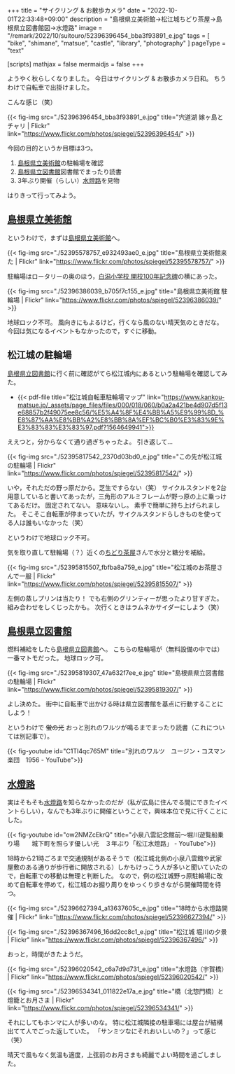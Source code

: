 +++
title = "サイクリング & お散歩カメラ"
date =  "2022-10-01T22:33:48+09:00"
description = "島根県立美術館→松江城ちどり茶屋→島根県立図書館図→水燈路"
image = "/remark/2022/10/suitouro/52396396454_bba3f93891_e.jpg"
tags = [ "bike", "shimane", "matsue", "castle", "library", "photography" ]
pageType = "text"

[scripts]
  mathjax = false
  mermaidjs = false
+++

ようやく秋らしくなりました。
今日はサイクリング & お散歩カメラ日和。
ちうわけで自転車で出掛けました。

こんな感じ（笑）

{{< fig-img src="./52396396454_bba3f93891_e.jpg" title="宍道湖 嫁ヶ島とチャリ | Flickr" link="https://www.flickr.com/photos/spiegel/52396396454/" >}}

今回の目的というか目標は3つ。

1. [島根県立美術館]の駐輪場を確認
2. [島根県立図書館]図書館でまったり読書
3. 3年ぶり開催（らしい）[水燈路]を見物

はりきって行ってみよう。

## [島根県立美術館]

というわけで，まずは[島根県立美術館]へ。

{{< fig-img src="./52395578757_e932493ae0_e.jpg" title="島根県立美術館来た | Flickr" link="https://www.flickr.com/photos/spiegel/52395578757/" >}}

駐輪場はロータリーの奥のほう，[白潟小学校 開校100年記念碑](https://www.flickr.com/photos/spiegel/52396525820/ "白潟小学校 開校100年記念碑 | Flickr")の横にあった。

{{< fig-img src="./52396386039_b705f7c155_e.jpg" title="島根県立美術館 駐輪場 | Flickr" link="https://www.flickr.com/photos/spiegel/52396386039/" >}}

地球ロック不可。
風向きにもよるけど，行くなら風のない晴天気のときだな。
今回は気になるイベントもなかったので，すぐに移動。

## 松江城の駐輪場

[島根県立図書館]に行く前に確認がてら松江城内にあるという駐輪場を確認してみた。

- {{< pdf-file title="松江城自転車駐輪場マップ" link="https://www.kankou-matsue.jp/_assets/page_files/files/000/018/060/b0a2a421be4d907d5f13e68857b2f49075ee8c56/%E5%A4%8F%E4%BB%A5%E9%99%8D_%E8%87%AA%E8%BB%A2%E8%BB%8A%EF%BC%B0%E3%83%9E%E3%83%83%E3%83%97.pdf?1564649941">}}

ええつと，分からなくて通り過ぎちゃったよ。
引き返して...

{{< fig-img src="./52395817542_2370d03bd0_e.jpg" title="この先が松江城の駐輪場 | Flickr" link="https://www.flickr.com/photos/spiegel/52395817542/" >}}

いや，それただの野っ原だから。芝生ですらない（笑） サイクルスタンドを2台用意していると書いてあったが，三角形のアルミフレームが野っ原の上に乗っけてあるだけ。
固定されてない。
意味ないし。
素手で簡単に持ち上げられました。
そこそこ自転車が停まっていたが，サイクルスタンドらしきものを使ってる人は誰もいなかった（笑）

というわけで地球ロック不可。

気を取り直して駐輪場（？）近くの[ちどり茶屋](https://www.asahi-net.or.jp/~yn6s-fkm/ "そば・甘味　ちどり茶屋")さんで水分と糖分を補給。

{{< fig-img src="./52395815507_fbfba8a759_e.jpg" title="松江城のお茶屋さんで一服 | Flickr" link="https://www.flickr.com/photos/spiegel/52395815507/" >}}

左側の蒸しプリンは当たり！ でも右側のグリンティーが思ったより甘すぎた。
組み合わせをしくじったかも。
次行くときはラムネかサイダーにしよう（笑）

## [島根県立図書館]

燃料補給をしたら[島根県立図書館]へ。
こちらの駐輪場が（無料設備の中では）一番マトモだった。
地球ロック可。

{{< fig-img src="./52395819307_47a632f7ee_e.jpg" title="島根県県立図書館の駐輪場 | Flickr" link="https://www.flickr.com/photos/spiegel/52395819307/" >}}

よし決めた。
街中に自転車で出かける時は県立図書館を基点に行動することにしよう！

というわけで ~~蛍の光~~ おっと別れのワルツが鳴るまでまったり読書（これについては別記事で）。

{{< fig-youtube id="C1TI4qc765M" title="別れのワルツ　ユージン・コスマン楽団　1956 - YouTube">}}

## [水燈路]

実はそもそも[水燈路]を知らなかったのだが（私が広島に住んでる間にできたイベントらしい），なんでも3年ぶりに開催ということで，興味本位で見に行くことにした。

{{< fig-youtube id="ow2NMZcEkrQ" title="小泉八雲記念館前～堀川遊覧船乗り場　　城下町を照らす優しい光　３年ぶり「松江水燈路」 - YouTube">}}

18時から21時ごろまで交通規制があるそうで（松江城北側の小泉八雲館や武家屋敷のある通りが歩行者に開放される）しかもけっこう人が多いと聞いていたので，自転車での移動は無理と判断した。
なので，例の松江城野っ原駐輪場に改めて自転車を停めて，松江城のお掘り周りをゆっくり歩きながら開催時間を待つ。

{{< fig-img src="./52396627394_a13637605c_e.jpg" title="18時から水燈路開催 | Flickr" link="https://www.flickr.com/photos/spiegel/52396627394/" >}}

{{< fig-img src="./52396367496_16dd2cc8c1_e.jpg" title="松江城 堀川の夕景 | Flickr" link="https://www.flickr.com/photos/spiegel/52396367496/" >}}

おっと，時間がきたようだ。

{{< fig-img src="./52396020542_c6a7d9d731_e.jpg" title="水燈路（宇賀橋） | Flickr" link="https://www.flickr.com/photos/spiegel/52396020542/" >}}

{{< fig-img src="./52396534341_011822e17a_e.jpg" title="橋（北惣門橋）と燈籠とお月さま | Flickr" link="https://www.flickr.com/photos/spiegel/52396534341/" >}}

それにしてもホンマに人が多いのな。
特に松江城隣接の駐車場には屋台が結構出てて人でごった返していた。
「サンミツなにそれおいしいの？」って感じ（笑）

晴天で風もなく気温も適度，上弦前のお月さまも綺麗でよい時間を過ごしました。

[島根県立美術館]: https://www.shimane-art-museum.jp/ "SHIMANE ART MUSEUM | 島根県立美術館"
[島根県立図書館]: https://www.library.pref.shimane.lg.jp/
[水燈路]: https://www.suitouro.jp/
